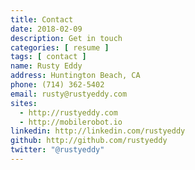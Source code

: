 ```yaml
---
title: Contact
date: 2018-02-09
description: Get in touch
categories: [ resume ]
tags: [ contact ]
name: Rusty Eddy
address: Huntington Beach, CA
phone: (714) 362-5402
email: rusty@rustyeddy.com
sites: 
  - http://rustyeddy.com
  - http://mobilerobot.io
linkedin: http://linkedin.com/rustyeddy
github: http://github.com/rustyeddy
twitter: "@rustyeddy"
---
```

